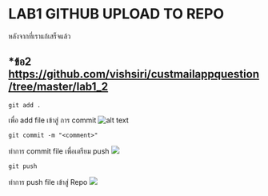 # LAB1 GITHUB UPLOAD TO REPO
หลังจากที่เราแก้เสร็จแล้ว
## *ข้อ2 https://github.com/vishsiri/custmailappquestion/tree/master/lab1_2

```git 
git add .
```

เพื่อ add file เข้าสู่ การ commit
![alt text](https://cdn.discordapp.com/attachments/874271108885524562/1131797105300750436/image.png)
```git
git commit -m "<comment>"
```

ทำการ commit file เพื่อเตรียม push
![](https://cdn.discordapp.com/attachments/874271108885524562/1131799354777288714/image.png)

```git
git push
```

ทำการ push file เข้าสู่ Repo
![](https://cdn.discordapp.com/attachments/1122167657391734875/1131799705865703424/image.png)

